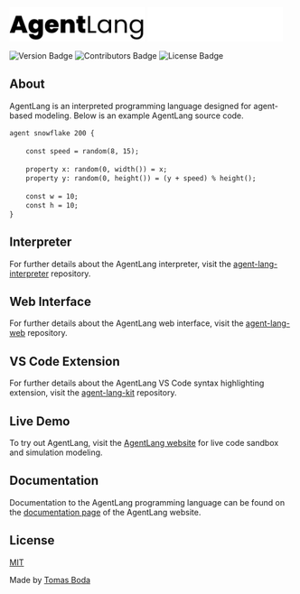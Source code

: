 <img src="./assets/logos/agent-lang-logo-black.png#gh-light-mode-only" height="60">
<img src="./assets/logos/agent-lang-logo-white.png#gh-dark-mode-only" height="60">

![Version Badge](https://img.shields.io/badge/version-1.0.0-blue?style=flat)
![Contributors Badge](https://img.shields.io/badge/contributors-1-green?style=flat)
![License Badge](https://img.shields.io/badge/license-MIT-red?style=flat)

## About
AgentLang is an interpreted programming language designed for agent-based modeling. Below is an example AgentLang source code.
```
agent snowflake 200 {

    const speed = random(8, 15);

    property x: random(0, width()) = x;
    property y: random(0, height()) = (y + speed) % height();
    
    const w = 10;
    const h = 10;
}
```

## Interpreter
For further details about the AgentLang interpreter, visit the [agent-lang-interpreter](https://github.com/TomasBoda/agent-lang-interpreter) repository.

## Web Interface
For further details about the AgentLang web interface, visit the [agent-lang-web](https://github.com/TomasBoda/agent-lang-web) repository.

## VS Code Extension
For further details about the AgentLang VS Code syntax highlighting extension, visit the [agent-lang-kit](https://github.com/TomasBoda/agent-lang-kit) repository.

## Live Demo
To try out AgentLang, visit the [AgentLang website](https://agent-lang-web.vercel.app) for live code sandbox and simulation modeling.

## Documentation
Documentation to the AgentLang programming language can be found on the [documentation page](https://agent-lang-web.vercel.app/documentation) of the AgentLang website.

## License
[MIT](/LICENSE.md)

Made by [Tomas Boda](https://github.com/TomasBoda)

